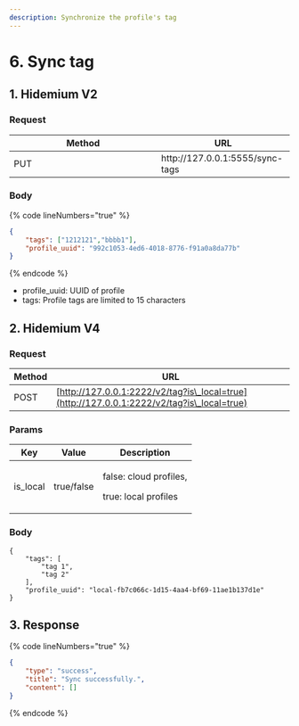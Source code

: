 ```yaml
---
description: Synchronize the profile's tag
---
```


# 6. Sync tag

## **1. Hidemium V2**

### **Request**

<table><thead><tr><th width="249">Method</th><th>URL</th></tr></thead><tbody><tr><td>PUT</td><td>http://127.0.0.1:5555/sync-tags</td></tr></tbody></table>

### **Body**

{% code lineNumbers="true" %}
```json
{
    "tags": ["1212121","bbbb1"],
    "profile_uuid": "992c1053-4ed6-4018-8776-f91a0a8da77b"
}
```
{% endcode %}

* profile\_uuid: UUID of profile
* tags: Profile tags are limited to 15 characters



## 2. Hidemium V4

### **Request** <a href="#request-1" id="request-1"></a>

| Method | URL                                                                                        |
| ------ | ------------------------------------------------------------------------------------------ |
| POST   | [http://127.0.0.1:2222/v2/tag?is\_local=true](http://127.0.0.1:2222/v2/tag?is\_local=true) |

### **Params** <a href="#body-1" id="body-1"></a>

| Key       | Value      | Description                                                      |
| --------- | ---------- | ---------------------------------------------------------------- |
| is\_local | true/false | <p></p><p>false: cloud profiles, </p><p>true: local profiles</p> |

### **Body** <a href="#body-1" id="body-1"></a>

```
{
    "tags": [
        "tag 1",
        "tag 2"
    ],
    "profile_uuid": "local-fb7c066c-1d15-4aa4-bf69-11ae1b137d1e"
}
```

## **3. Response**

{% code lineNumbers="true" %}
```json
{
    "type": "success",
    "title": "Sync successfully.",
    "content": []
}
```
{% endcode %}
